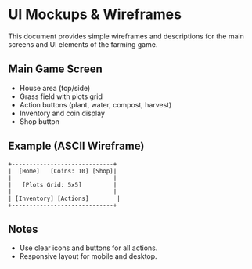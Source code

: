# UI Mockups & Wireframes

This document provides simple wireframes and descriptions for the main screens and UI elements of the farming game.

## Main Game Screen
- House area (top/side)
- Grass field with plots grid
- Action buttons (plant, water, compost, harvest)
- Inventory and coin display
- Shop button

## Example (ASCII Wireframe)
```
+-----------------------------+
|  [Home]   [Coins: 10] [Shop]|
|                             |
|   [Plots Grid: 5x5]         |
|                             |
| [Inventory] [Actions]        |
+-----------------------------+
```

## Notes
- Use clear icons and buttons for all actions.
- Responsive layout for mobile and desktop.
